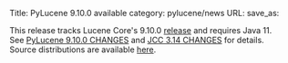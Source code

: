 Title: PyLucene 9.10.0 available
category: pylucene/news
URL: 
save_as: 

This release tracks Lucene Core's 9.10.0 <a href="https://lucene.apache.org/core/corenews.html">release</a> and requires Java 11.<br/>
See <a href="https://svn.apache.org/repos/asf/lucene/pylucene/tags/pylucene_9_10_0/CHANGES">PyLucene 9.10.0 CHANGES</a> and <a href="https://svn.apache.org/repos/asf/lucene/pylucene/tags/pylucene_9_10_0/jcc/CHANGES">JCC 3.14 CHANGES</a> for details.<br/>
Source distributions are available <a href="https://www.apache.org/dyn/closer.lua/lucene/pylucene/">here</a>.<br/>
